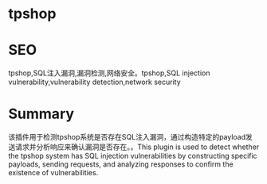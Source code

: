 # tpshop
# SEO
tpshop,SQL注入漏洞,漏洞检测,网络安全。tpshop,SQL injection vulnerability,vulnerability detection,network security
# Summary
该插件用于检测tpshop系统是否存在SQL注入漏洞，通过构造特定的payload发送请求并分析响应来确认漏洞是否存在。。This plugin is used to detect whether the tpshop system has SQL injection vulnerabilities by constructing specific payloads, sending requests, and analyzing responses to confirm the existence of vulnerabilities.
